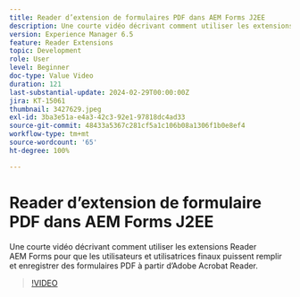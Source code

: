 ```yaml
---
title: Reader d’extension de formulaires PDF dans AEM Forms J2EE
description: Une courte vidéo décrivant comment utiliser les extensions Reader AEM Forms pour que les utilisateurs et utilisatrices finaux puissent remplir et enregistrer des formulaires PDF à partir d’Adobe/Acrobat Reader.
version: Experience Manager 6.5
feature: Reader Extensions
topic: Development
role: User
level: Beginner
doc-type: Value Video
duration: 121
last-substantial-update: 2024-02-29T00:00:00Z
jira: KT-15061
thumbnail: 3427629.jpeg
exl-id: 3ba3e51a-e4a3-42c3-92e1-97818dc4ad33
source-git-commit: 48433a5367c281cf5a1c106b08a1306f1b0e8ef4
workflow-type: tm+mt
source-wordcount: '65'
ht-degree: 100%

---
```


# Reader d’extension de formulaire PDF dans AEM Forms J2EE

Une courte vidéo décrivant comment utiliser les extensions Reader AEM Forms pour que les utilisateurs et utilisatrices finaux puissent remplir et enregistrer des formulaires PDF à partir d’Adobe Acrobat Reader.

>[!VIDEO](https://video.tv.adobe.com/v/3427629/?learn=on)
